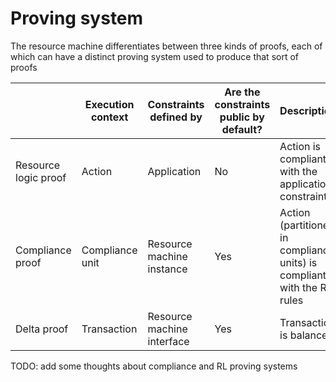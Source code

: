 # Proving system

The resource machine differentiates between three kinds of proofs, each of which can have a distinct proving system used to produce that sort of proofs

||Execution context|Constraints defined by|Are the constraints public by default?|Description
|-|-|-|-|-|
|Resource logic proof|Action|Application|No|Action is compliant with the application constraints|
|Compliance proof|Compliance unit|Resource machine instance|Yes|Action (partitioned in compliance units) is compliant with the RM rules|
|Delta proof|Transaction|Resource machine interface|Yes|Transaction is balanced|

TODO: add some thoughts about compliance and RL proving systems
